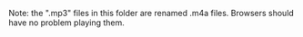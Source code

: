 Note: the ".mp3" files in this folder are renamed .m4a files.
Browsers should have no problem playing them.

